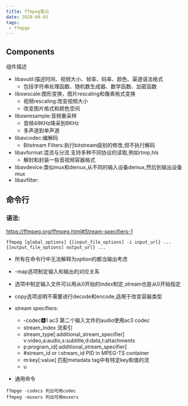 ```yaml
---
title: ffmpeg笔记
date: 2020-09-03 
tags:
 - ffmpge
---
```




## Components

组件描述
* libavutil:描述时间、视频大小、帧率、码率、颜色、渠道语法格式
	* 包括字符串处理函数、随机数生成器、数学函数、加密函数
* libswscale:图形变换，图片rescaling和像素格式变换
	* 视频rescaling:改变视频大小
	* 改变图片格式和颜色空间
* libswresample:音频重采样
	* 音频48KHz降采到8KHz
	* 多声道到单声道
* libavcodec:编解码
	* Bitstream Filters:执行bitstream级别的修改,但不执行解码
* libavformat:混流与分流.支持多种不同协议的读取,例如rtmp,hls
	* 解封和封装一些音视频容器格式
* libavdevice:类似mux和demux,从不同的输入设备demux,然后到输出设备mux
* libavfilter:

## 命令行

### 语法:
https://ffmpeg.org/ffmpeg.html#Stream-specifiers-1
```
ffmpeg [global_options] {[input_file_options] -i input_url} ... {[output_file_options] output_url} ...
```
* 所有在命令行中无法解释为option的都当输出考虑
* -map选项制定输入和输出的对应关系
* 选项中制定输入文件可以用从0开始的index制定,stream也是从0开始指定
* copy选项说明不需要进行decode和encode,适用于改变容器类型

* stream specifiers:
	* -codec:a:1 ac3 第二个输入文件的audio使用ac3 codec
	* stream_index 流索引
	* stream_type[:additional_stream_specifier] v:video,a:audio,s:subtitle,d:data,t:attachments
	* p:program_id[:additional_stream_specifier]
	* #stream_id or i:stream_id PID in MPEG-TS container
	* m:key[:value] 匹配metadata tag中有特定key和值的流
	* u
* 通用命令
```
ffmpge -codecs 列出可用codec
ffmpeg -muxers 列出可用muxers
```



